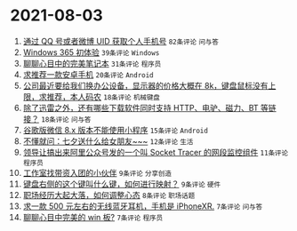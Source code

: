 # 2021-08-03

1. [通过 QQ 号或者微博 UID 获取个人手机号](https://www.v2ex.com/t/793291) `82条评论` `问与答`
1. [Windows 365 初体验](https://www.v2ex.com/t/793286) `39条评论` `Windows`
1. [聊聊心目中的完美笔记本](https://www.v2ex.com/t/793294) `31条评论` `程序员`
1. [求推荐一款安卓手机](https://www.v2ex.com/t/793296) `20条评论` `Android`
1. [公司最近要给我们换办公设备，显示器的价格大概在 8k，键盘鼠标没有上限，求推荐，本人码农](https://www.v2ex.com/t/793314) `18条评论` `机械键盘`
1. [除了迅雷之外，还有哪些下载软件同时支持 HTTP、电驴、磁力、BT 等链接？](https://www.v2ex.com/t/793288) `18条评论` `问与答`
1. [谷歌版微信 8.x 版本不能使用小程序](https://www.v2ex.com/t/793283) `15条评论` `Android`
1. [不懂就问：七夕送什么给女朋友~~~](https://www.v2ex.com/t/793325) `12条评论` `生活`
1. [领导让搞出来阿里公众号发的一个叫 Socket Tracer 的网段监控组件](https://www.v2ex.com/t/793293) `11条评论` `程序员`
1. [工作室找带资入团的小伙伴](https://www.v2ex.com/t/793320) `9条评论` `分享创造`
1. [键盘右侧的这个键叫什么键，如何进行映射？](https://www.v2ex.com/t/793284) `9条评论` `硬件`
1. [职场经历大起大落，如何调整心态](https://www.v2ex.com/t/793326) `8条评论` `职场话题`
1. [求一款 500 元左右的无线蓝牙耳机，手机是 iPhoneXR.](https://www.v2ex.com/t/793313) `7条评论` `问与答`
1. [聊聊心目中完美的 win 板?](https://www.v2ex.com/t/793300) `7条评论` `程序员`
